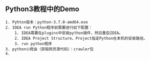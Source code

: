## Python3教程中的Demo ##

```
1. Pyhton版本：python-3.7.0-amd64.exe
2. IDEA run Python程序前需要进行如下配置：
	1. IDEA需要在plugins中安装python插件，然后重启IDEA。
	2. IDEA Project Structure，Project指定Python在本机的安装路径。
	3. run python程序
3. python小爬虫（获取网页源代码）：crawler包
4. 
 
```
	
 
  


